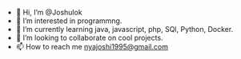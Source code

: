 - 👋 Hi, I’m @Joshulok
- 👀 I’m interested in programmng.
- 🌱 I’m currently learning java, javascript, php, SQl, Python, Docker.
- 💞️ I’m looking to collaborate on cool projects.
- 📫 How to reach me nyajoshi1995@gmail.com

<!---
Joshulok/Joshulok is a ✨ special ✨ repository because its `README.md` (this file) appears on your GitHub profile.
You can click the Preview link to take a look at your changes.
--->
